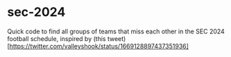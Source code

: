 # sec-2024

Quick code to find all groups of teams that miss each other in the SEC 2024 football schedule, inspired by (this tweet)[https://twitter.com/valleyshook/status/1669128897437351936]
